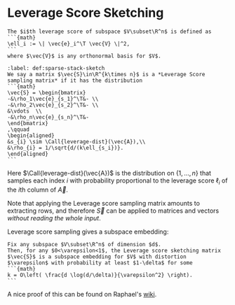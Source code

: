 # Leverage Score Sketching


````{prf:definition}
The $i$th leverage score of subspace $V\subset\R^n$ is defined as
```{math}
\ell_i := \| \vec{e}_i^\T \vec{V} \|^2,
```
where $\vec{V}$ is any orthonormal basis for $V$.
````


````{prf:definition}
:label: def:sparse-stack-sketch
We say a matrix $\vec{S}\in\R^{k\times n}$ is a *Leverage Score sampling matrix* if it has the distribution
```{math}
\vec{S} = \begin{bmatrix}
-&\rho_1\vec{e}_{s_1}^\T&- \\
-&\rho_2\vec{e}_{s_2}^\T&- \\
&\vdots  \\
-&\rho_n\vec{e}_{s_n}^\T&-
\end{bmatrix}
,\qquad
\begin{aligned}
&s_{i} \sim \Call{leverage-dist}(\vec{A}),\\
&\rho_{i} = 1/\sqrt{d/(k\ell_{s_i})}.
\end{aligned}
```
````
Here $\Call{leverage-dist}(\vec{A})$ is the distribution on $\{1,\ldots,n\}$ that samples each index $i$ with probability proportional to the leverage score $\ell_i$ of the $i$th column of $\vec{A}$.

Note that applying the Leverage score sampling matrix amounts to extracting rows, and therefore $\vec{S}$ can be applied to matrices and vectors *without reading the whole input*.


Leverage score sampling gives a subspace embedding:
````{prf:theorem} 
Fix any subspace $V\subset\R^n$ of dimension $d$.
Then, for any $0<\varepsilon<1$, the Leverage score sketching matrix $\vec{S}$ is a subspace embedding for $V$ with distortion $\varepsilon$ with probability at least $1-\delta$ for some
```{math}
k = O\left( \frac{d \log(d/\delta)}{\varepsilon^2} \right).
```
````

A nice proof of this can be found on Raphael's [wiki](https://randnla.github.io/leverage-subspace-embedding/).
